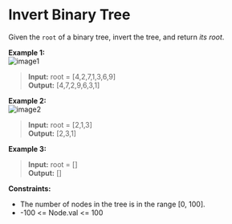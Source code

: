 # Invert Binary Tree

Given the `root` of a binary tree, invert the tree, and return *its root*.

**Example 1:**  
![image1](https://assets.leetcode.com/uploads/2021/03/14/invert1-tree.jpg)
>  **Input:** root = [4,2,7,1,3,6,9]  
>  **Output:** [4,7,2,9,6,3,1]  

**Example 2:**  
![image2](https://assets.leetcode.com/uploads/2021/03/14/invert2-tree.jpg)
>  **Input:** root = [2,1,3]  
>  **Output:** [2,3,1]  


**Example 3:**
>  **Input:** root = []  
>  **Output:** []  

**Constraints:**
  * The number of nodes in the tree is in the range [0, 100].
  * -100 <= Node.val <= 100
